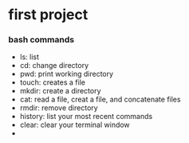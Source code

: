 # first project
### bash commands
- ls: list
- cd: change directory
- pwd: print working directory
- touch: creates a file
- mkdir: create a directory
- cat: read a file, creat a file, and concatenate files
- rmdir: remove directory
- history: list your most recent commands
- clear: clear your terminal window
-  